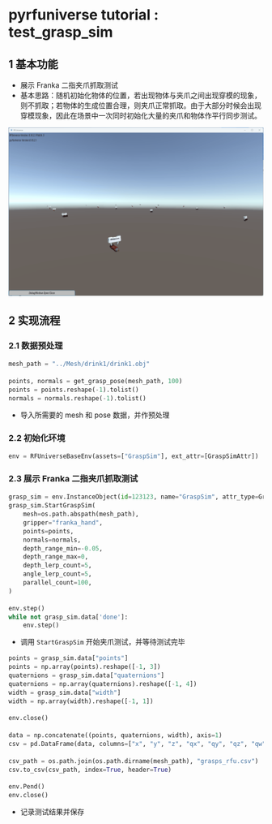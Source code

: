 # pyrfuniverse tutorial : test_grasp_sim

## 1 基本功能

- 展示 Franka 二指夹爪抓取测试
- 基本思路：随机初始化物体的位置，若出现物体与夹爪之间出现穿模的现象，则不抓取；若物体的生成位置合理，则夹爪正常抓取。由于大部分时候会出现穿模现象，因此在场景中一次同时初始化大量的夹爪和物体作平行同步测试。

<img src="../Image/grasp_sim.gif">

## 2 实现流程

### 2.1 数据预处理

```python
mesh_path = "../Mesh/drink1/drink1.obj"

points, normals = get_grasp_pose(mesh_path, 100)
points = points.reshape(-1).tolist()
normals = normals.reshape(-1).tolist()
```

- 导入所需要的 mesh 和 pose 数据，并作预处理

### 2.2 初始化环境

```python
env = RFUniverseBaseEnv(assets=["GraspSim"], ext_attr=[GraspSimAttr])
```

### 2.3 展示 Franka 二指夹爪抓取测试

```python
grasp_sim = env.InstanceObject(id=123123, name="GraspSim", attr_type=GraspSimAttr)
grasp_sim.StartGraspSim(
    mesh=os.path.abspath(mesh_path),
    gripper="franka_hand",
    points=points,
    normals=normals,
    depth_range_min=-0.05,
    depth_range_max=0,
    depth_lerp_count=5,
    angle_lerp_count=5,
    parallel_count=100,
)

env.step()
while not grasp_sim.data['done']:
    env.step()
```

- 调用 `StartGraspSim` 开始夹爪测试，并等待测试完毕

```python
points = grasp_sim.data["points"]
points = np.array(points).reshape([-1, 3])
quaternions = grasp_sim.data["quaternions"]
quaternions = np.array(quaternions).reshape([-1, 4])
width = grasp_sim.data["width"]
width = np.array(width).reshape([-1, 1])

env.close()

data = np.concatenate((points, quaternions, width), axis=1)
csv = pd.DataFrame(data, columns=["x", "y", "z", "qx", "qy", "qz", "qw", "width"])

csv_path = os.path.join(os.path.dirname(mesh_path), "grasps_rfu.csv")
csv.to_csv(csv_path, index=True, header=True)

env.Pend()
env.close()
```

- 记录测试结果并保存